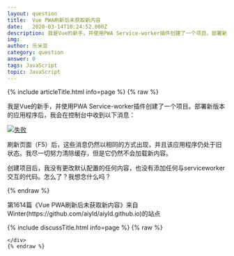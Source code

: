 ```yaml
---
layout: question
title:  Vue PWA刷新后未获取新内容
date:   2020-03-14T10:24:52.000Z
description: 我是Vue的新手，并使用PWA Service-worker插件创建了一个项目。部署新版本的应用程序后，我会在控制台中收到以下消息：刷新页面（F5...
img: 
author: 乐米亚
category: question
answer: 0
tags: JavaScript
topic: JavaScript
---
```

<div class="article-root">
  <div class="article">
    {% include articleTitle.html info=page %}
    {% raw %}
    <div class="article-content"><p><font style="vertical-align: inherit;"><font style="vertical-align: inherit;">我是Vue的新手，并使用PWA Service-worker插件创建了一个项目。</font><font style="vertical-align: inherit;">部署新版本的应用程序后，我会在控制台中收到以下消息：</font></font></p>

<p><a href="https://www.samyoc.com//uploads/users/2106/images/thumbnails/1584181364785.png" data-src="https://www.samyoc.com//uploads/users/2106/images/1584181364785.png" rel="noreferrer"><img src="https://i.stack.imgur.com/6laxe.png" alt="失败"></a></p>

<p><font style="vertical-align: inherit;"><font style="vertical-align: inherit;">刷新页面（F5）后，这些消息仍然以相同的方式出现，并且该应用程序仍处于旧状态。</font><font style="vertical-align: inherit;">我尽一切努力清除缓存，但是它仍然不会加载新内容。</font></font></p>

<p><font style="vertical-align: inherit;"><font style="vertical-align: inherit;">创建项目后，我没有更改默认配置的任何内容，也没有添加任何与serviceworker交互的代码。</font><font style="vertical-align: inherit;">怎么了？</font><font style="vertical-align: inherit;">我想念什么吗？</font></font></p></div>
    {% endraw %}
  </div>
  <p class="winter_mark">第1614篇《Vue PWA刷新后未获取新内容》来自Winter(https://github.com/aiyld/aiyld.github.io)的站点</p>
  <div class="discuss-wrapper">
    {% include discussTitle.html info=page %}
    {% raw %}
    <div class="discuss-list">
    
    </div>
    {% endraw %}
  </div>
<div>
